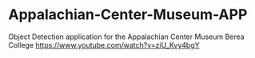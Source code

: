# Appalachian-Center-Museum-APP
Object Detection application for the Appalachian Center Museum Berea College
https://www.youtube.com/watch?v=ziU_Kvy4bgY
